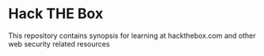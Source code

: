 # Hack THE Box
This repository contains synopsis for learning at hackthebox.com and other web security related resources